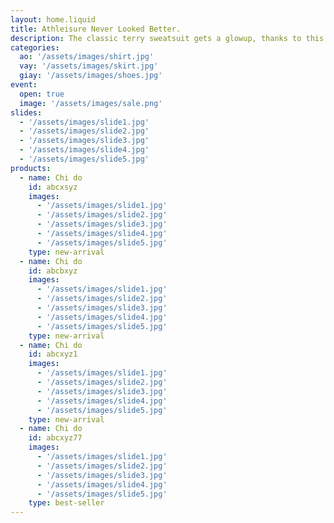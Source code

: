 ```yaml
---
layout: home.liquid
title: Athleisure Never Looked Better.
description: The classic terry sweatsuit gets a glowup, thanks to this Alto hoodie with a cropped silhouette and raw-edge details paired with matching sweatpants.
categories:
  ao: '/assets/images/shirt.jpg'
  vay: '/assets/images/skirt.jpg'
  giay: '/assets/images/shoes.jpg'
event:
  open: true
  image: '/assets/images/sale.png'
slides:
  - '/assets/images/slide1.jpg'
  - '/assets/images/slide2.jpg'
  - '/assets/images/slide3.jpg'
  - '/assets/images/slide4.jpg'
  - '/assets/images/slide5.jpg'
products:
  - name: Chi do
    id: abcxsyz
    images:
      - '/assets/images/slide1.jpg'
      - '/assets/images/slide2.jpg'
      - '/assets/images/slide3.jpg'
      - '/assets/images/slide4.jpg'
      - '/assets/images/slide5.jpg'
    type: new-arrival
  - name: Chi do
    id: abcbxyz
    images:
      - '/assets/images/slide1.jpg'
      - '/assets/images/slide2.jpg'
      - '/assets/images/slide3.jpg'
      - '/assets/images/slide4.jpg'
      - '/assets/images/slide5.jpg'
    type: new-arrival
  - name: Chi do
    id: abcxyz1
    images:
      - '/assets/images/slide1.jpg'
      - '/assets/images/slide2.jpg'
      - '/assets/images/slide3.jpg'
      - '/assets/images/slide4.jpg'
      - '/assets/images/slide5.jpg'
    type: new-arrival
  - name: Chi do
    id: abcxyz77
    images:
      - '/assets/images/slide1.jpg'
      - '/assets/images/slide2.jpg'
      - '/assets/images/slide3.jpg'
      - '/assets/images/slide4.jpg'
      - '/assets/images/slide5.jpg'
    type: best-seller
---
```

